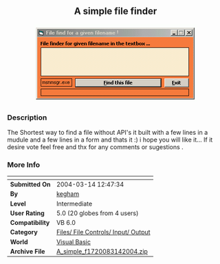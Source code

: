 ﻿<div align="center">

## A simple file finder

<img src="PIC2004314121988705.GIF">
</div>

### Description

The Shortest way to find a file without API's it built with a few lines in a mudule and a few lines in a form and thats it :) i hope you will like it... If it desire vote feel free and thx for any comments or sugestions .
 
### More Info
 


<span>             |<span>
---                |---
**Submitted On**   |2004-03-14 12:47:34
**By**             |[kegham](https://github.com/Planet-Source-Code/PSCIndex/blob/master/ByAuthor/kegham.md)
**Level**          |Intermediate
**User Rating**    |5.0 (20 globes from 4 users)
**Compatibility**  |VB 6\.0
**Category**       |[Files/ File Controls/ Input/ Output](https://github.com/Planet-Source-Code/PSCIndex/blob/master/ByCategory/files-file-controls-input-output__1-3.md)
**World**          |[Visual Basic](https://github.com/Planet-Source-Code/PSCIndex/blob/master/ByWorld/visual-basic.md)
**Archive File**   |[A\_simple\_f1720083142004\.zip](https://github.com/Planet-Source-Code/kegham-a-simple-file-finder__1-52374/archive/master.zip)








